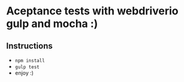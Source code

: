 # Aceptance tests with webdriverio gulp and mocha :)

## Instructions

* `npm install`
* `gulp test`
* enjoy :)
